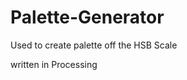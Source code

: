 Palette-Generator
=================

Used to create palette off the HSB Scale

written in Processing
